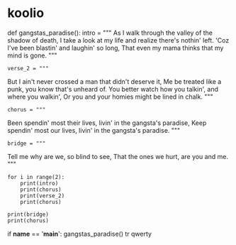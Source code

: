 # koolio
def gangstas_paradise():
    intro = """
As I walk through the valley of the shadow of death,
I take a look at my life and realize there's nothin' left.
'Coz I've been blastin' and laughin' so long,
That even my mama thinks that my mind is gone.
    """

    verse_2 = """
But I ain't never crossed a man that didn't deserve it,
Me be treated like a punk, you know that's unheard of.
You better watch how you talkin', and where you walkin',
Or you and your homies might be lined in chalk.
    """

    chorus = """
Been spendin' most their lives, livin' in the gangsta's paradise,
Keep spendin' most our lives, livin' in the gangsta's paradise.
    """

    bridge = """
Tell me why are we, so blind to see,
That the ones we hurt, are you and me.
    """

    for i in range(2):
        print(intro)
        print(chorus)
        print(verse_2)
        print(chorus)

    print(bridge)
    print(chorus)

if __name__ == '__main__':
    gangstas_paradise()
    tr
qwerty
